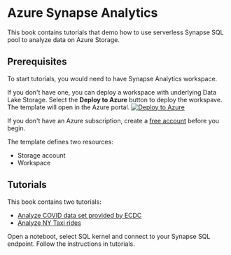 # Azure Synapse Analytics 

This book contains tutorials that demo how to use serverless Synapse SQL pool to analyze data on Azure Storage.

## Prerequisites

To start tutorials, you would need to have Synapse Analytics workspace.

If you don't have one, you can deploy a workspace with underlying Data Lake Storage. Select the **Deploy to Azure** button to deploy the workspave. The template will open in the Azure portal.
<a href="https://portal.azure.com/#create/Microsoft.Template/uri/https%3A%2F%2Fraw.githubusercontent.com%2FAzure-Samples%2FSynapse%2Fmaster%2FManage%2FDeployWorkspace%2Fazuredeploy.json" data-linktype="external"><img src="https://docs.microsoft.com/en-us/azure/media/template-deployments/deploy-to-azure.png" alt="Deploy to Azure" data-linktype="relative-path"/></a>

If you don't have an Azure subscription, create a <a href="https://azure.microsoft.com/free/?WT.mc_id=A261C142F" data-linktype="external">free account</a> before you begin.</p>

The template defines two resources:
- Storage account
- Workspace

## Tutorials

This book contains two tutorials:

- [Analyze COVID data set provided by ECDC](covid-edcd.ipynb)
- [Analyze NY Taxi rides](ny-taxi.ipynb)

Open a noteboot, select SQL kernel and connect to your Synapse SQL endpoint. Follow the instructions in tutorials.
